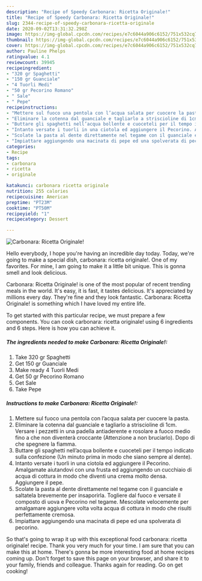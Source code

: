 ```yaml
---
description: "Recipe of Speedy Carbonara: Ricetta Originale!"
title: "Recipe of Speedy Carbonara: Ricetta Originale!"
slug: 2344-recipe-of-speedy-carbonara-ricetta-originale
date: 2020-09-02T13:31:32.298Z
image: https://img-global.cpcdn.com/recipes/e7c6044a906c6152/751x532cq70/carbonara-ricetta-originale-recipe-main-photo.jpg
thumbnail: https://img-global.cpcdn.com/recipes/e7c6044a906c6152/751x532cq70/carbonara-ricetta-originale-recipe-main-photo.jpg
cover: https://img-global.cpcdn.com/recipes/e7c6044a906c6152/751x532cq70/carbonara-ricetta-originale-recipe-main-photo.jpg
author: Pauline Phelps
ratingvalue: 4.1
reviewcount: 39945
recipeingredient:
- "320 gr Spaghetti"
- "150 gr Guanciale"
- "4 Tuorli Medi"
- "50 gr Pecorino Romano"
- " Sale"
- " Pepe"
recipeinstructions:
- "Mettere sul fuoco una pentola con l’acqua salata per cuocere la pasta."
- "Eliminare la cotenna dal guanciale e tagliarlo a striscioline di 1cm. Versare i pezzetti in una padella antiaderente e rosolare a fuoco medio fino a che non diventerà croccante (Attenzione a non bruciarlo). Dopo di che spegnere la fiamma."
- "Buttare gli spaghetti nell’acqua bollente e cuoceteli per il tempo indicato sulla confezione (Un minuto prima in modo che siano sempre al dente)."
- "Intanto versate i tuorli in una ciotola ed aggiungere il Pecorino. Amalgamate aiutandovi con una frusta ed aggiungendo un cucchiaio di acqua di cottura in modo che diventi una crema molto densa. Aggiungere il pepe."
- "Scolate la pasta al dente direttamente nel tegame con il guanciale e saltatela brevemente per insaporirla. Togliere dal fuoco e versate il composto di uova e Pecorino nel tegame. Mescolate velocemente per amalgamare aggiungere volta volta acqua di cottura in modo che risulti perfettamente cremosa."
- "Impiattare aggiungendo una macinata di pepe ed una spolverata di pecorino."
categories:
- Recipe
tags:
- carbonara
- ricetta
- originale

katakunci: carbonara ricetta originale 
nutrition: 255 calories
recipecuisine: American
preptime: "PT23M"
cooktime: "PT50M"
recipeyield: "1"
recipecategory: Dessert

---
```



![Carbonara: Ricetta Originale!](https://img-global.cpcdn.com/recipes/e7c6044a906c6152/751x532cq70/carbonara-ricetta-originale-recipe-main-photo.jpg)

Hello everybody, I hope you're having an incredible day today. Today, we're going to make a special dish, carbonara: ricetta originale!. One of my favorites. For mine, I am going to make it a little bit unique. This is gonna smell and look delicious.



Carbonara: Ricetta Originale! is one of the most popular of recent trending meals in the world. It's easy, it is fast, it tastes delicious. It's appreciated by millions every day. They're fine and they look fantastic. Carbonara: Ricetta Originale! is something which I have loved my entire life.


To get started with this particular recipe, we must prepare a few components. You can cook carbonara: ricetta originale! using 6 ingredients and 6 steps. Here is how you can achieve it.

<!--inarticleads1-->

##### The ingredients needed to make Carbonara: Ricetta Originale!:

1. Take 320 gr Spaghetti
1. Get 150 gr Guanciale
1. Make ready 4 Tuorli Medi
1. Get 50 gr Pecorino Romano
1. Get  Sale
1. Take  Pepe




<!--inarticleads2-->

##### Instructions to make Carbonara: Ricetta Originale!:

1. Mettere sul fuoco una pentola con l’acqua salata per cuocere la pasta.
1. Eliminare la cotenna dal guanciale e tagliarlo a striscioline di 1cm. Versare i pezzetti in una padella antiaderente e rosolare a fuoco medio fino a che non diventerà croccante (Attenzione a non bruciarlo). Dopo di che spegnere la fiamma.
1. Buttare gli spaghetti nell’acqua bollente e cuoceteli per il tempo indicato sulla confezione (Un minuto prima in modo che siano sempre al dente).
1. Intanto versate i tuorli in una ciotola ed aggiungere il Pecorino. Amalgamate aiutandovi con una frusta ed aggiungendo un cucchiaio di acqua di cottura in modo che diventi una crema molto densa. Aggiungere il pepe.
1. Scolate la pasta al dente direttamente nel tegame con il guanciale e saltatela brevemente per insaporirla. Togliere dal fuoco e versate il composto di uova e Pecorino nel tegame. Mescolate velocemente per amalgamare aggiungere volta volta acqua di cottura in modo che risulti perfettamente cremosa.
1. Impiattare aggiungendo una macinata di pepe ed una spolverata di pecorino.




So that's going to wrap it up with this exceptional food carbonara: ricetta originale! recipe. Thank you very much for your time. I am sure that you can make this at home. There's gonna be more interesting food at home recipes coming up. Don't forget to save this page on your browser, and share it to your family, friends and colleague. Thanks again for reading. Go on get cooking!
